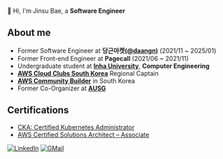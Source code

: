 👋  Hi, I'm Jinsu Bae, a **Software Engineer**


## About me
- Former Software Engineer at **당근마켓[(@daangn)](https://github.com/daangn)** (2021/11 ~ 2025/01)
- Former Front-end Engineer at **Pagecall** (2021/06 ~ 2021/11)
- Undergraduate student at **[Inha University](https://inha.ac.kr/)**, **Computer Engineering**
- **[AWS Cloud Clubs South Korea](https://www.awscloudclubs.kr/)** Regional Captain
- **[AWS Community Builder](https://aws.amazon.com/ko/developer/community/community-builders/community-builders-directory/?cb-cards.sort-by=item.additionalFields.cbName&cb-cards.sort-order=asc&awsf.builder-category=*all&awsf.location=*all&awsf.year=*all&cb-cards.q=Korea&cb-cards.q_operator=AND)** in South Korea
- Former Co-Organizer at **[AUSG](https://ausg.me)**

## Certifications
- [CKA: Certified Kubernetes Administrator](https://www.credly.com/badges/0cc29460-059d-4e17-98bb-733f8e65cc0d/public_url)
- [AWS Certified Solutions Architect – Associate](https://www.credly.com/badges/82d7c2c5-17a9-492a-9e59-e6641bfdef40/public_url)

[![LinkedIn](http://img.shields.io/badge/-Naru200-0072b1?style=flat-square&logo=linkedin&link=https://www.linkedin.com/in/naru200/)](https://www.linkedin.com/in/naru200/)
[![GMail](http://img.shields.io/badge/-jinsu2504@gmail.com-EA4335?style=flat-square&logo=gmail&link=mailto:jinsu2504@gmail.com&logoColor=white)](mailto:jinsu2504@gmail.com)










<!--
**naru200/naru200** is a ✨ _special_ ✨ repository because its `README.md` (this file) appears on your GitHub profile.

Here are some ideas to get you started:

- 🔭 I’m currently working on ...
- 🌱 I’m currently learning ...
- 👯 I’m looking to collaborate on ...
- 🤔 I’m looking for help with ...
- 💬 Ask me about ...
- 📫 How to reach me: ...
- 😄 Pronouns: ...
- ⚡ Fun fact: ...
-->
